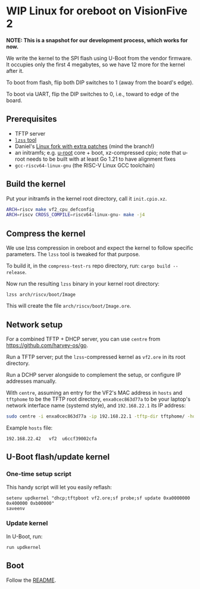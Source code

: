 # WIP Linux for oreboot on VisionFive 2

**NOTE: This is a snapshot for our development process, which works for now.**

We write the kernel to the SPI flash using U-Boot from the vendor firmware. It
occupies only the first 4 megabytes, so we have 12 more for the kernel after it.

To boot from flash, flip both DIP switches to 1 (away from the board's edge).

To boot via UART, flip the DIP switches to 0, i.e., toward to edge of the board.

## Prerequisites

- TFTP server
- [`lzss` tool](https://github.com/orangecms/compress-test-rs)
- Daniel's [Linux fork with extra patches](https://github.com/orangecms/linux/tree/vf2-upstream-6.6.rc5-unaligned_fix-oreboot) (mind the branch!)
- an initramfs; e.g. [u-root](https://u-root.org) core + boot, xz-compressed cpio;
  note that u-root needs to be built with at least Go 1.21 to have alignment fixes
- `gcc-riscv64-linux-gnu` (the RISC-V Linux GCC toolchain)

## Build the kernel

Put your initramfs in the kernel root directory, call it `init.cpio.xz`.

```sh
ARCH=riscv make vf2_cpu_defconfig
ARCH=riscv CROSS_COMPILE=riscv64-linux-gnu- make -j4
```

## Compress the kernel

We use lzss compression in oreboot and expect the kernel to follow specific
parameters. The `lzss` tool is tweaked for that purpose.

To build it, in the `compress-test-rs` repo directory, run:
`cargo build --release`.

Now run the resulting `lzss` binary in your kernel root directory:

```
lzss arch/riscv/boot/Image
```

This will create the file `arch/riscv/boot/Image.ore`.

## Network setup

For a combined TFTP + DHCP server, you can use `centre` from
https://github.com/harvey-os/go.

Run a TFTP server; put the `lzss`-compressed kernel as `vf2.ore` in its root
directory.

Run a DCHP server alongside to complement the setup, or configure IP addresses
manually.

With `centre`, assuming an entry for the VF2's MAC address in `hosts` and
`tftphome` to be the TFTP root directory, `enxa0cec863d77a` to be your laptop's
network interface name (systemd style), and `192.168.22.1` its IP address:

```sh
sudo centre -i enxa0cec863d77a -ip 192.168.22.1 -tftp-dir tftphome/ -hostfile hosts
```

Example `hosts` file:

```
192.168.22.42   vf2  u6ccf39002cfa
```

## U-Boot flash/update kernel

### One-time setup script

This handy script will let you easily reflash:

```
setenv updkernel "dhcp;tftpboot vf2.ore;sf probe;sf update 0xa0000000 0x400000 0xb00000"
saveenv
```

### Update kernel

In U-Boot, run:

```
run updkernel
```

## Boot

Follow the [README](README.md).
